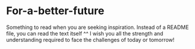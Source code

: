 # For-a-better-future
Something to read when you are seeking inspiration.
Instead of a README file, you can read the text itself ^^
I wish you all the strength and understanding required to face the challenges of today or tomorrow!
